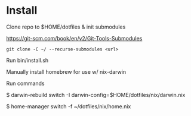 # Install


Clone repo to $HOME/dotfiles & init submodules

https://git-scm.com/book/en/v2/Git-Tools-Submodules

```
git clone -C ~/ --recurse-submodules <url> 

```

Run bin/install.sh

Manually install homebrew for use w/ nix-darwin


Run commands

$ darwin-rebuild switch -I darwin-config=$HOME/dotfiles/nix/darwin.nix

$ home-manager switch -f ~/dotfiles/nix/home.nix
